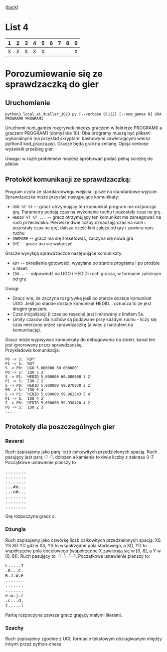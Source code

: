 [(back)](../)
# List 4
| 1 | 2 | 3 | 4 | 5 | 6 | 7 | 8 | 9 |
|---|---|---|---|---|---|---|---|---|
| X | X | X | X | X |   |   |   | X |

# Porozumiewanie się ze sprawdzaczką do gier
## Uruchomienie
```
python3 local_ai_dueller_2023.py [--verbose 0|1|2] [--num_games N] GRA PROGRAM0 PROGRAM1
``` 

Uruchomi num_games rozgrywek między graczem w folderze PROGRAM0 a graczem PROGRAM1 (domyślnie 10). Oba programy muszą być plikami wykonalnymi (na przykład skryptami bashowymi zawierającymi wiersz python3 kod_gracza.py). Gracze będą grali na zmianę. Opcja verbose wyświetli przebieg gier.

Uwaga: w razie problemów możesz spróbować podać pełną ścieżkę do plików

## Protokół komunikacji ze sprawdzaczką:
Program czyta ze standardowego wejścia i pisze na standardowe wyjście.\
Sprawdzaczka może przysłać następujące komunikaty:
* `UGO %f %f` -- gracz otrzymujący ten komunikat program ma rozpocząć grę. Parametry podają czas na wykonanie ruchu i pozostały czas na grę.
* `HEDID %f %f ...` -- gracz otrzymujący ten komunikat ma zareagować na ruch przeciwnika. Pierwsze dwie liczby oznaczają czas na ruch i pozostały czas na grę, dalsza część linii zależy od gry i zawiera opis ruchu
* `ONEMORE` -- gracz ma się zresetować, zaczyna się nowa gra
* `BYE` -- gracz ma się wyłączyć

Gracze wysyłają sprawdzaczce następujące komunikaty:

* `RDY` -- określenie gotowości, wysyłane po starcie programu i po prośbie o reset.
* `IDO` ... -- odpowiedź na UGO i HEDID: ruch gracza, w formacie zależnym od gry.

Uwagi:
* Gracz wie, że zaczyna rozgrywkę jeśli po starcie dostaje komunikat UGO. Jeśli po starcie dostaje komunikat HEDID... oznacza to że jest drugim graczem.
* Czas inicjalizacji (i czas po resecie) jest limitowany z limitem 5s.
* Limity czasów dla ruchów są podawane przy każdym ruchu - liczy się czas mierzony przez sprawdzaczkę (a więc z narzutem na komunikację).

Gracz może wypisywać komunikaty do debugowania na stderr, kanał ten jest ignorowany przez sprawdzaczkę.\
Przykładowa komunikacja:
```
P0 -> S: `RDY`
P1 -> S: `RDY`
S -> P0: `UGO 5.000000 60.000000`
P0 -> S: `IDO 3 2`
S -> P1: `HEDID 5.000000 60.000000 3 2`
P1 -> S: `IDO 2 2`
S -> P0: `HEDID 5.000000 59.970938 2 2`
P0 -> S: `IDO 5 4`
S -> P1: `HEDID 5.000000 59.962543 5 4`
P1 -> S: `IDO 4 2`
S -> P0: `HEDID 5.000000 59.938420 4 2`
P0 -> S: `IDO 2 3`
...
```
## Protokoły dla poszczególnych gier
### Reversi
Ruch zapisujemy jako parę liczb całkowitych przedzielonych spacją. Ruch pasujący jest parą -1 -1, dołożenia kamienia to dwie liczby z zakresu 0-7. Początkowe ustawienie planszy to
<pre>
........
........
........
...#o...
...o#...
........
........
........
</pre>
Grę rozpoczyna gracz o.

### Dżungla
Ruch zapisujemy jako czwórkę liczb całkowitych przedzielonych spacją: XS YS XD YD gdzie XS, YS to współrzędne pola startowego, a XD, YD to współrzędne pola docelowego (współrzędne X zawierają się w [0, 6], a Y w [0, 8]). Ruch pasujący to -1 -1 -1 -1. Początkowe ustawienie planszy to:
<pre>
L.....T
.D...C.
R.J.W.E
.......
.......
.......
e.w.j.r
.c...d.
t.....l
</pre>
Partię rozpoczyna zawsze gracz grający małymi literami.

### Szachy
Ruch zapisujemy zgodnie z UCI, formacie tekstowym obslugiwanym między innymi przez python-chess
